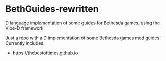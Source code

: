 # BethGuides-rewritten
D language implementation of some guides for Bethesda games, using the Vibe-D framework.

Just a repo with a D implementation of some Bethesda games mod guides.
Currently includes:
* https://thebestoftimes.github.io
